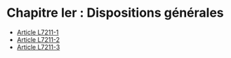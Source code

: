 # Chapitre Ier : Dispositions générales

* [Article L7211-1](./LEGIARTI000006904674.md)
* [Article L7211-2](./LEGIARTI000006904675.md)
* [Article L7211-3](./LEGIARTI000024396501.md)
